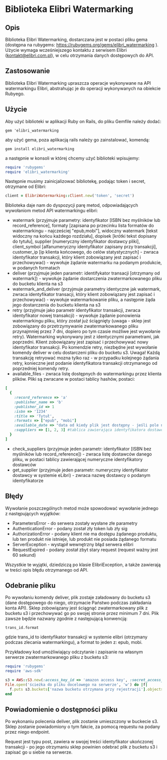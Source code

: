 # Biblioteka Elibri Watermarking

## Opis

Biblioteka Elibri Watermarking, dostarczana jest w postaci pliku gema (dostępna na rubygems: https://rubygems.org/gems/elibri_watermarking ).
Użycie wymaga wcześniejszego kontaktu z serwisem Elibri (kontakt@elibri.com.pl), w celu otrzymania danych dostępowych do API.

## Zastosowanie

Biblioteka Elibri Watermarking upraszcza operacje wykonywane na API watermarkingu Elibri, abstrahując je do operacji wykonywanych na obiekcie Rubyego.

## Użycie

Aby użyć biblioteki w aplikacji Ruby on Rails, do pliku Gemfile należy dodać:

```gem 'elibri_watermarking```

aby użyć gema, poza aplikacją rails należy go zainstalować, komendą:
 
```gem install elibri_watermarking```

a następnie w konsoli w której chcemy użyć biblioteki wpisujemy: 

```ruby
require 'rubygems'
require 'elibri_watermarking'
```

Następnie musimy zainicjalizować bibliotekę, podając token i secret, otrzymane od Elibri:
```ruby
client = ElibriWatermarking::Client.new('token', 'secret')
```

Biblioteka daje nam do dyspozycji parę metod, odpowiadających wywołaniom metod API watermarkingu elibri:

* watermark (przyjmuje parametry: identyfikator [ISBN bez myślników lub record_reference], formaty [zapisana po przecinku lista formatów do watermarkingu - najcześciej "epub,mobi"], widoczny watermark [tekst widoczny na końcu każdego rozdziału], dopisek [krótki tekst dopisany do tytułu], supplier [numeryczny identyfikator dostawcy pliki], client_symbol [alfanumeryczny identyfikator zapisany przy transakcji], customer_ip [ip klienta końcowego, do celów statystycznych] - zwraca identyfikator transakcji, który klient zobowiązany jest zapisać i przechowywać) - wywołuje żądanie watermarku na podanym produkcie, w podanych formatach
* deliver (przyjmuje jeden parametr: identifykator transacji [otrzymany od watermark]) - wywołuje żądanie dostarczenia zwatermarkowanego pliku do bucketu klienta na s3
* watermark_and_deliver (przyjmuje parametry identyczne jak watermark, zwraca identyfikator transacji, który klient zobowiązany jest zapisać i przechowywać) - wywołuje watermarkowanie pliku, a następnie żąda jego dostarczenia do bucketu klienta na s3
* retry (przyjmuje jako parametr identyfikator transakcji, zwraca identyfikator nowej transakcji) - wywołuje żądanie ponowienia watermarkingu pliku, który został już ściągnięty (uwaga - sklep jest zobowiązany do przetrzymywanie zwatermarkowanego pliku przynajmniej przez 7 dni, dopiero po tym czasie możliwe jest wywołanie retry). Watermarking wykonywany jest z identycznymi parametrami, jak poprzedni. Klient zobowiązany jest zapisać i przechowywać nowy identyfikator transakcji. Po komendzie retry, niezbędne jest wywołanie komendy deliver w celu dostarczeni pliku do bucketu s3. Uwaga! Każdą transakcję retryować mozna tylko raz - w przypadku kolejnego żądania retry, konieczne jest podanie identyfikatora transakcji otrzymanego od poprzedniej komendy retry.
* available_files - zwraca listę dostępnych do watermarkingu przez klienta plików. Pliki są zwracane w postaci tablicy hashów, postaci:
```ruby
[
  {
    :record_reference => 'a'
    :publisher_name => 'b'
    :publisher_id => 1
    :isbn => '1234'
    :title => 'Tytuł',
    :formats => ["epub", "mobi"]
    :available_date => "data od kiedy plik jest dostępny - jeśli pole nie występuje, znaczy to, że plik jest dostępny"
    :suppliers => [1, 2, 3] #tablica zawierająca identyfikatora dostawców, mogących dostarczyć plik dla danego klienta
  }
]
```
* check_suppliers (przyjmuje jeden parametr: identyfikator [ISBN bez myślników lub record_reference]) - zwraca listę dostawców danego pliku, w postaci tablicy zawierającej numeryczne identyfikatory dostawców
* get_supplier (przyjmuje jeden parametr: numeryczny identyfikator dostawcy w systemie eLibri) - zwraca nazwę dostawcy o podanym identyfikatorze

## Błędy

Wywołanie poszczególnych metod może spowodować wywołanie jednego z następujących wyjątków:

* ParametersError - do serwera zostały wysłane złe parametry
* AuthenticationError - podany został zły token lub zły sig
* AuthorizationError - podany klient nie ma dostępu żądanego produktu, lub ten produkt nie istnieje, lub produkt nie posiada żądanego formatu
* ServerException - wystąpił wewnętrzny błąd serwera elibri
* RequestExpired - podany został zbyt stary request (request ważny jest 60 sekund)

Wszystkie te wyjątki, dziedziczą po klasie ElibriException, a także zawierają w treści opis błędu otrzymanego od API.

## Odebranie pliku

Po wywołaniu komendy deliver, plik zostaje załadowany do bucketu s3 (dane dostępowego do niego, otrzymacie Państwo podczas zakładania konta API). Sklep zobowiązany jest ściągnąć zwatermarkowany plik z bucketu s3 i przechowywać go po swojej stronie przez minimum 7 dni.
Plik zawsze będzie nazwany zgodnie z następującą konwencją:

```
trans_id.format
```

gdzie trans_id to identyfikator transakcji w systemie elibri (otrzymany podczas zlecania watermarkingu), a format to jeden z: epub, mobi.


Przykładowy kod umożliwiający odczytanie i zapisanie na własnym serwerze zwatermarkowanego pliku z bucketu s3:
```ruby
require 'rubygems'
require 'aws-sdk'

s3 = AWS::S3.new(:access_key_id => 'amazon access key', :secret_access_key => 'amazon secret key')
File.open('ścieżka do pliku docelowego na serwerze', 'w') do |f|
  f.puts s3.buckets['nazwa bucketu otrzymana przy rejestracji'].objects["identyfikator transacji.żądany format"].read
end
```

## Powiadomienie o dostępności pliku

Po wykonaniu polecenia deliver, plik zostanie umieszczony w buckecie s3. Sklep zostanie powiadomiony o tym fakcie, za pomocą requestu na podany przez niego endpoint.

Request jest typu post, zawiera w swojej treści identyfikator ukończonej transakcji - po jego otrzymaniu sklep powinien odebrać plik z bucketu s3 i zapisać go u siebie na serwerze.
